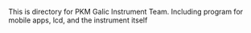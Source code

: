 This is directory for PKM Galic Instrument Team. Including program for mobile apps, lcd, and the instrument itself
